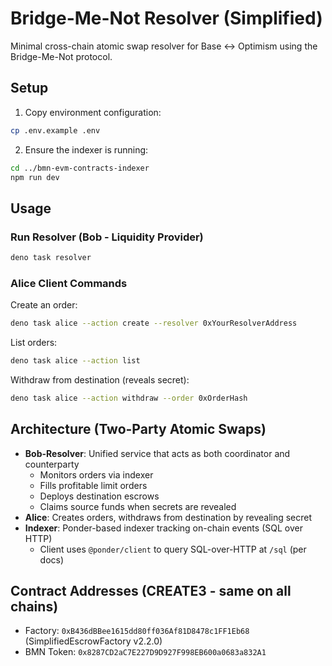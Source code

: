 # Bridge-Me-Not Resolver (Simplified)

Minimal cross-chain atomic swap resolver for Base <-> Optimism using the
Bridge-Me-Not protocol.

## Setup

1. Copy environment configuration:

```bash
cp .env.example .env
```

2. Ensure the indexer is running:

```bash
cd ../bmn-evm-contracts-indexer
npm run dev
```

## Usage

### Run Resolver (Bob - Liquidity Provider)

```bash
deno task resolver
```

### Alice Client Commands

Create an order:

```bash
deno task alice --action create --resolver 0xYourResolverAddress
```

List orders:

```bash
deno task alice --action list
```

Withdraw from destination (reveals secret):

```bash
deno task alice --action withdraw --order 0xOrderHash
```

## Architecture (Two-Party Atomic Swaps)

- **Bob-Resolver**: Unified service that acts as both coordinator and
  counterparty
  - Monitors orders via indexer
  - Fills profitable limit orders
  - Deploys destination escrows
  - Claims source funds when secrets are revealed
- **Alice**: Creates orders, withdraws from destination by revealing secret
- **Indexer**: Ponder-based indexer tracking on-chain events (SQL over HTTP)
  - Client uses `@ponder/client` to query SQL-over-HTTP at `/sql` (per docs)

## Contract Addresses (CREATE3 - same on all chains)

- Factory: `0xB436dBBee1615dd80ff036Af81D8478c1FF1Eb68` (SimplifiedEscrowFactory
  v2.2.0)
- BMN Token: `0x8287CD2aC7E227D9D927F998EB600a0683a832A1`

